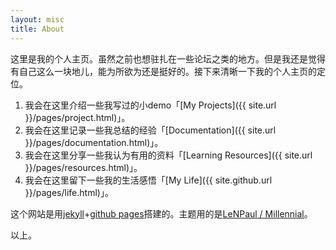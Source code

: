 ```yaml
---
layout: misc
title: About
---
```


这里是我的个人主页。虽然之前也想驻扎在一些论坛之类的地方。但是我还是觉得有自己这么一块地儿，能为所欲为还是挺好的。接下来清晰一下我的个人主页的定位。

1. 我会在这里介绍一些我写过的小demo「[My Projects]({{ site.url }}/pages/project.html)」。
2. 我会在这里记录一些我总结的经验「[Documentation]({{ site.url }}/pages/documentation.html)」。
3. 我会在这里分享一些我认为有用的资料「[Learning Resources]({{ site.url }}/pages/resources.html)」。
4. 我会在这里留下一些我的生活感悟「[My Life]({{ site.github.url }}/pages/life.html)」。

这个网站是用[jekyll](https://jekyllrb.com/)+[github pages](https://pages.github.com/)搭建的。主题用的是[LeNPaul / Millennial](https://github.com/LeNPaul/Millennial)。

以上。